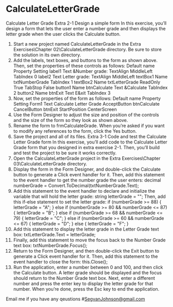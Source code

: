 # CalculateLetterGrade
Calculate Letter Grade
Extra 2-1	Design a simple form
In this exercise, you’ll design a form that lets the user enter a number grade and then displays the letter grade when the user clicks the Calculate button. 
 
1.	Start a new project named CalculateLetterGrade in the Extra Exercises\Chapter 02\CalculateLetterGrade directory. Be sure to store the solution in its own directory.
2.	Add the labels, text boxes, and buttons to the form as shown above. Then, set the properties of these controls as follows:
Default name	Property	Setting
label1	Text	&Number grade:
TextAlign	MiddleLeft
TabIndex	0
label2	Text	Letter grade:
TextAlign	MiddleLeft
textBox1	Name	txtNumberGrade
TabIndex	1
textBox2	Name	txtLetterGrade
ReadOnly	True
TabStop	False
button1	Name	btnCalculate 
Text	&Calculate
TabIndex	2
button2	Name	btnExit
Text	E&xit
TabIndex	3
3.	Now, set the properties of the form as follows:
Default name	Property	Setting
Form1	Text	Calculate Letter Grade
AcceptButton	btnCalculate
CancelButton	btnExit
StartPosition	CenterScreen
4.	Use the Form Designer to adjust the size and position of the controls and the size of the form so they look as shown above.
5.	Rename the form to frmCalculateGrade. When you’re asked if you want to modify any references to the form, click the Yes button.
6.	Save the project and all of its files.
Extra 3-1	Code and test the Calculate Letter Grade form
In this exercise, you’ll add code to the Calculate Letter Grade form that you designed in extra exercise 2-1. Then, you’ll build and test the project to be sure it works correctly.
1.	Open the CalculateLetterGrade project in the Extra Exercises\Chapter 03\CalculateLetterGrade directory.
2.	Display the form in the Form Designer, and double-click the Calculate button to generate a Click event handler for it. Then, add this statement to the event handler to get the number grade the user enters:
decimal numberGrade = Convert.ToDecimal(txtNumberGrade.Text);
3.	Add this statement to the event handler to declare and initialize the variable that will hold the letter grade:
string letterGrade = "";
Then, add this if-else statement to set the letter grade:
if (numberGrade >= 88)
{
    letterGrade = "A";
}
else if (numberGrade >= 80 && numberGrade <= 87)
{
    letterGrade = "B";
}
else if (numberGrade >= 68 && numberGrade <= 79)
{
    letterGrade = "C";
}
else if (numberGrade >= 60 && numberGrade <= 67)
{
    letterGrade = "D";
}
else
{
    letterGrade = "F";
}
4.	Add this statement to display the letter grade in the Letter Grade text box:
txtLetterGrade.Text = letterGrade;
5.	Finally, add this statement to move the focus back to the Number Grade text box:
txtNumberGrade.Focus();
6.	Return to the Form Designer, and then double-click the Exit button to generate a Click event handler for it. Then, add this statement to the event handler to close the form:
this.Close();
7.	Run the application, enter a number between 0 and 100, and then click the Calculate button. A letter grade should be displayed and the focus should return to the Number Grade text box. Next, enter a different number and press the enter key to display the letter grade for that number. When you’re done, press the Esc key to end the application.

 Email me if you have any qeustions 
#SegvanJohnson@gmail.com
